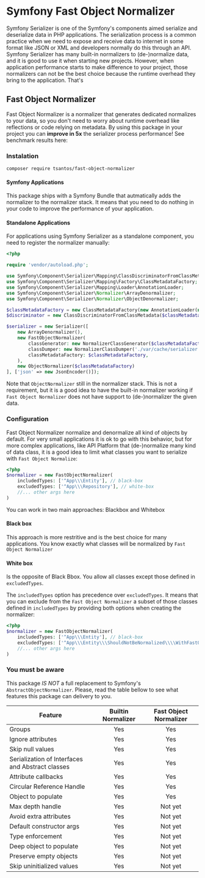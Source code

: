 # Symfony Fast Object Normalizer

Symfony Serializer is one of the Symfony's components aimed serialize and deserialize data in PHP
applications. The serialization process is a common practice when we need to expose and receive data
to internet in some format like JSON or XML and developers normally do this through an API. Symfony 
Serializer has many built-in normalizers to (de-)normalize data, and it is good to use it when starting
new projects. However, when application performance starts to make difference to your project, those
normalizers can not be the best choice because the runtime overhead they bring to the application. That's

## Fast Object Normalizer

Fast Object Normalizer is a normalizer that generates dedicated normalizes to your data, so you don't need
to worry about runtime overhead like reflections or code relying on metadata. By using this package in your project
you can **improve in 5x** the serializer process performance! See benchmark results here:

### Instalation

    composer require tsantos/fast-object-normalizer

#### Symfony Applications

This package ships with a Symfony Bundle that autmatically adds the normalizer to the normalizer stack. 
It means that you need to do nothing in your code to improve the performance of your application.

#### Standalone Applications

For applications using Symfony Serializer as a standalone component, you need to register the normalizer
manually:

```php
<?php

require 'vendor/autoload.php';

use Symfony\Component\Serializer\Mapping\ClassDiscriminatorFromClassMetadata;
use Symfony\Component\Serializer\Mapping\Factory\ClassMetadataFactory;
use Symfony\Component\Serializer\Mapping\Loader\AnnotationLoader;
use Symfony\Component\Serializer\Normalizer\ArrayDenormalizer;
use Symfony\Component\Serializer\Normalizer\ObjectDenormalizer;

$classMetadataFactory = new ClassMetadataFactory(new AnnotationLoader(new AnnotationReader()));
$discriminator = new ClassDiscriminatorFromClassMetadata($classMetadataFactory);

$serializer = new Serializer([
    new ArrayDenormalizer(),
    new FastObjectNormalizer(
        classGenerator: new NormalizerClassGenerator($classMetadataFactory, $discriminator),
        classDumper: new NormalizerClassDumper('./var/cache/serializer'),
        classMetadataFactory: $classMetadataFactory,
    ),
    new ObjectNormalizer($classMetadataFactory)
], ['json' => new JsonEncoder()]);
```

Note that `ObjectNormalizer` still in the normalizer stack. This is not a requirement, but it is a good idea to have
the built-in normalizer working if `Fast Object Normalizer` does not have support to (de-)normalizer the given data.

### Configuration

Fast Object Normalizer normalize and denormalize all kind of objects by default. For very small applications it is ok
to go with this behavior, but for more complex applications, like API Platform that (de-)normalize many kind of data class,
it is a good idea to limit what classes you want to serialize with `Fast Object Normalize`:

```php
<?php
$normalizer = new FastObjectNormalizer(
    includedTypes: ['^App\\\Entity'], // black-box
    excludedTypes: ['^App\\\Repository'], // white-box
    //... other args here
)
```

You can work in two main approaches: Blackbox and Whitebox

#### Black box

This approach is more restritive and is the best choice for many applications. You know exactly what classes will be 
normalized by `Fast Object Normalizer`

#### White box

Is the opposite of Black Bbox. You allow all classes except those defined in `excludedTypes`.

The `includedTypes` option has precedence over `excludedTypes`. It means that you can exclude from the `Fast Object
Normalizer` a subset of those classes defined in `includedTypes` by providing both options when creating the normalizer:

```php
<?php
$normalizer = new FastObjectNormalizer(
    includedTypes: ['^App\\\Entity'], // black-box
    excludedTypes: ['^App\\\Entity\\\ShouldNotBeNormalized\\\\WithFastObjectNormalizer'], // white-box
    //... other args here
)
```

### You must be aware

This package *IS NOT* a full replacement to Symfony's `AbstractObjectNormalizer`. Please, read the table bellow to see
what features this package can delivery to you.

| **Feature**                                      | **Builtin Normalizer** | **Fast Object Normalizer** |
|--------------------------------------------------|:----------------------:|:--------------------------:|
| Groups                                           |          Yes           |            Yes             |
| Ignore attributes                                |          Yes           |            Yes             |
| Skip null values                                 |          Yes           |            Yes             |
| Serialization of Interfaces and Abstract classes |          Yes           |            Yes             |
| Attribute callbacks                              |          Yes           |            Yes             |
| Circular Reference Handle                        |          Yes           |            Yes             |
| Object to populate                               |          Yes           |            Yes             |
| Max depth handle                                 |          Yes           |          Not yet           |
| Avoid extra attributes                           |          Yes           |          Not yet           |
| Default constructor args                         |          Yes           |          Not yet           |
| Type enforcement                                 |          Yes           |          Not yet           |
| Deep object to populate                          |          Yes           |          Not yet           |
| Preserve empty objects                           |          Yes           |          Not yet           |
| Skip uninitialized values                        |          Yes           |          Not yet           |
